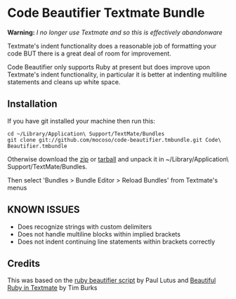 # Code Beautifier Textmate Bundle

**Warning:** _I no longer use Textmate and so this is effectively abandonware_

Textmate's indent functionality does a reasonable job of formatting your code BUT there is a great deal of room for improvement.

Code Beautifier only supports Ruby at present but does improve upon Textmate's indent functionality, in particular it is better at indenting multiline statements and cleans up white space.

## Installation

If you have git installed your machine then run this:

    cd ~/Library/Application\ Support/TextMate/Bundles
    git clone git://github.com/mocoso/code-beautifier.tmbundle.git Code\ Beautifier.tmbundle

Otherwise download the [zip][] or [tarball][] and unpack it in ~/Library/Application\ Support/TextMate/Bundles.

  [zip]:http://github.com/mocoso/code-beautifier.tmbundle/zipball/master
  [tarball]:http://github.com/mocoso/code-beautifier.tmbundle/tarball/master

Then select 'Bundles > Bundle Editor > Reload Bundles' from Textmate's menus

## KNOWN ISSUES

 - Does recognize strings with custom delimiters
 - Does not handle multiline blocks within implied brackets
 - Does not indent continuing line statements within brackets correctly

## Credits

This was based on the [ruby beautifier script][rbs] by Paul Lutus and [Beautiful Ruby in Textmate][brit] by Tim Burks

  [rbs]:http://www.arachnoid.com/ruby/rubyBeautifier.html
  [brit]:http://blog.neontology.com/posts/2006/05/10/beautiful-ruby-in-textmate
